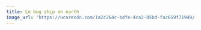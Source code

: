 ```yaml
---
title: Le bug ship on earth
image_url: 'https://ucarecdn.com/1a2c264c-bdfe-4ca2-85bd-fac659f71949/'
---
```


